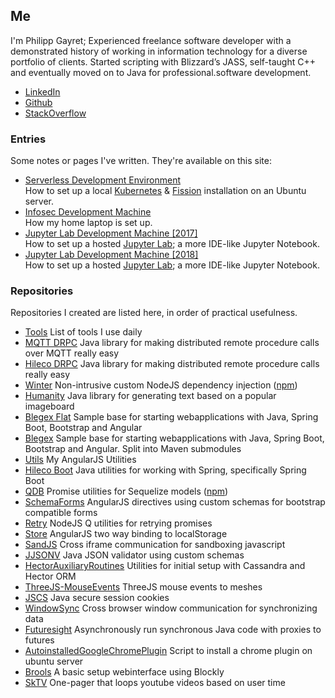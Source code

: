 ## Me

I'm Philipp Gayret; Experienced freelance software developer with a demonstrated history of working in information technology for a diverse portfolio of clients. Started scripting with Blizzard’s JASS, self-taught C++ and eventually moved on to Java for professional.software development.

* [LinkedIn](http://www.linkedin.com/in/philippp)
* [Github](https://github.com/SkPhilipp)
* [StackOverflow](https://stackoverflow.com/users/1066946)

### Entries

Some notes or pages I've written. They're available on this site:
* [Serverless Development Environment](/entries/serverless-development-environment)<br/>
  How to set up a local [Kubernetes](https://kubernetes.io/) & [Fission](https://github.com/fission/fission) installation on an Ubuntu server.
* [Infosec Development Machine](/entries/infosec-development-machine)<br/>
  How my home laptop is set up.
* [Jupyter Lab Development Machine [2017]](/entries/jupyter-lab-development-machine)<br/>
  How to set up a hosted [Jupyter Lab](https://github.com/jupyterlab/jupyterlab); a more IDE-like Jupyter Notebook.
* [Jupyter Lab Development Machine [2018]](/entries/jupyter-lab-development-machine-2018)<br/>
  How to set up a hosted [Jupyter Lab](https://github.com/jupyterlab/jupyterlab); a more IDE-like Jupyter Notebook.

### Repositories

Repositories I created are listed here, in order of practical usefulness.
* [Tools](https://github.com/SkPhilipp/tools) List of tools I use daily
* [MQTT DRPC](https://github.com/SkPhilipp/mqtt-drpc) Java library for making distributed remote procedure calls over MQTT really easy
* [Hileco DRPC](https://github.com/SkPhilipp/hileco-drpc) Java library for making distributed remote procedure calls really easy
* [Winter](https://github.com/SkPhilipp/Winter) Non-intrusive custom NodeJS dependency injection ([npm](https://www.npmjs.org/package/winter))
* [Humanity](https://github.com/SkPhilipp/humanity) Java library for generating text based on a popular imageboard
* [Blegex Flat](https://github.com/SkPhilipp/blegex-flat) Sample base for starting webapplications with Java, Spring Boot, Bootstrap and Angular
* [Blegex](https://github.com/SkPhilipp/blegex) Sample base for starting webapplications with Java, Spring Boot, Bootstrap and Angular. Split into Maven submodules
* [Utils](https://github.com/SkPhilipp/utils) My AngularJS Utilities
* [Hileco Boot](https://github.com/SkPhilipp/hileco-boot) Java utilities for working with Spring, specifically Spring Boot
* [QDB](https://github.com/SkPhilipp/QDB) Promise utilities for Sequelize models ([npm](https://www.npmjs.org/package/q-db))
* [SchemaForms](https://github.com/SkPhilipp/SchemaForms) AngularJS directives using custom schemas for bootstrap compatible forms
* [Retry](https://github.com/SkPhilipp/Retry) NodeJS Q utilities for retrying promises
* [Store](https://github.com/SkPhilipp/Store) AngularJS two way binding to localStorage
* [SandJS](https://github.com/SkPhilipp/SandJS) Cross iframe communication for sandboxing javascript
* [JJSONV](https://github.com/SkPhilipp/JJSONV) Java JSON validator using custom schemas
* [HectorAuxiliaryRoutines](https://github.com/SkPhilipp/HectorAuxiliaryRoutines) Utilities for initial setup with Cassandra and Hector ORM
* [ThreeJS-MouseEvents](https://github.com/SkPhilipp/ThreeJS-MouseEvents) ThreeJS mouse events to meshes
* [JSCS](https://github.com/SkPhilipp/JSCS) Java secure session cookies
* [WindowSync](https://github.com/SkPhilipp/WindowSync) Cross browser window communication for synchronizing data
* [Futuresight](https://github.com/SkPhilipp/Futuresight) Asynchronously run synchronous Java code with proxies to futures
* [AutoinstalledGoogleChromePlugin](https://github.com/SkPhilipp/AutoinstalledGoogleChromePlugin) Script to install a chrome plugin on ubuntu server
* [Brools](https://github.com/SkPhilipp/brools) A basic setup webinterface using Blockly
* [SkTV](https://github.com/SkPhilipp/SKTV) One-pager that loops youtube videos based on user time
